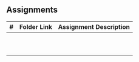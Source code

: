 ## Assignments

|  #  | Folder Link | Assignment Description |
| :-: | ----------- | ---------------------- |
|     |             |                        |
|     |             |                        |
|     |             |                        |
|     |             |                        |
|     |             |                        |
|     |             |                        |
|     |             |                        |
|     |             |                        |
|     |             |                        |
|     |             |                        |
